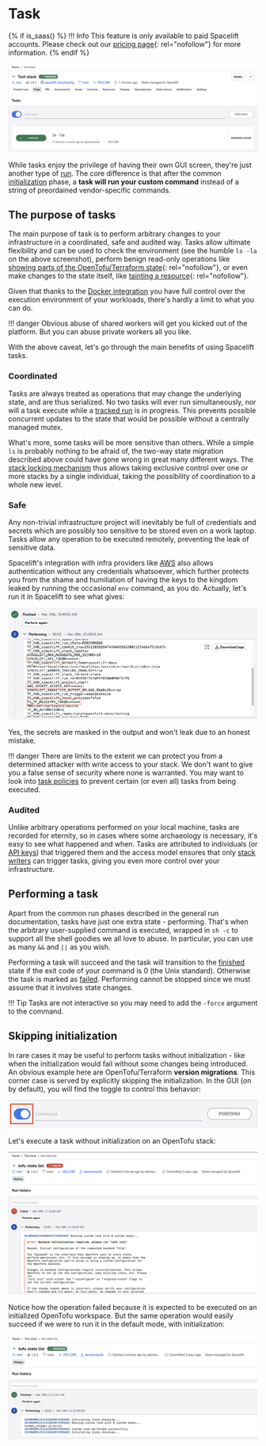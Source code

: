 # Task

{% if is_saas() %}
!!! Info
    This feature is only available to paid Spacelift accounts. Please check out our [pricing page](https://spacelift.io/pricing){: rel="nofollow"} for more information.
{% endif %}

![](../../assets/screenshots/run/tasks-list.png)

While tasks enjoy the privilege of having their own GUI screen, they're just another type of [run](./README.md). The core difference is that after the common [initialization](./README.md#initializing) phase, a **task will run your custom command** instead of a string of preordained vendor-specific commands.

## The purpose of tasks

The main purpose of task is to perform arbitrary changes to your infrastructure in a coordinated, safe and audited way. Tasks allow ultimate flexibility and can be used to check the environment (see the humble `ls -la` on the above screenshot), perform benign read-only operations like [showing parts of the OpenTofu/Terraform state](https://opentofu.org/docs/cli/commands/state/show/){: rel="nofollow"}, or even make changes to the state itself, like [tainting a resource](https://opentofu.org/docs/cli/commands/taint/){: rel="nofollow"}.

Given that thanks to the [Docker integration](../../integrations/docker.md) you have full control over the execution environment of your workloads, there's hardly a limit to what you can do.

!!! danger
    Obvious abuse of shared workers will get you kicked out of the platform. But you can abuse private workers all you like.

With the above caveat, let's go through the main benefits of using Spacelift tasks.

### Coordinated

Tasks are always treated as operations that may change the underlying state, and are thus serialized. No two tasks will ever run simultaneously, nor will a task execute while a [tracked run](tracked.md) is in progress. This prevents possible concurrent updates to the state that would be possible without a centrally managed mutex.

What's more, some tasks will be more sensitive than others. While a simple `ls` is probably nothing to be afraid of, the two-way state migration described above could have gone wrong in great many different ways. The [stack locking mechanism](../stack/stack-locking.md) thus allows taking exclusive control over one or more stacks by a single individual, taking the possibility of coordination to a whole new level.

### Safe

Any non-trivial infrastructure project will inevitably be full of credentials and secrets which are possibly too sensitive to be stored even on a work laptop. Tasks allow any operation to be executed remotely, preventing the leak of sensitive data.

Spacelift's integration with infra providers like [AWS](../../integrations/cloud-providers/aws.md) also allows authentication without any credentials whatsoever, which further protects you from the shame and humiliation of having the keys to the kingdom leaked by running the occasional `env` command, as you do. Actually, let's run it in Spacelift to see what gives:

![](../../assets/screenshots/run/stack-secrets-masked.png)

Yes, the secrets are masked in the output and won't leak due to an honest mistake.

!!! danger
    There are limits to the extent we can protect you from a determined attacker with write access to your stack. We don't want to give you a false sense of security where none is warranted. You may want to look into [task policies](../policy/task-run-policy.md) to prevent certain (or even all) tasks from being executed.

### Audited

Unlike arbitrary operations performed on your local machine, tasks are recorded for eternity, so in cases where some archaeology is necessary, it's easy to see what happened and when. Tasks are attributed to individuals (or [API keys](../../integrations/api.md#spacelift-api-key-token)) that triggered them and the access model ensures that only [stack writers](../policy/stack-access-policy.md#readers-and-writers) can trigger tasks, giving you even more control over your infrastructure.

## Performing a task

Apart from the common run phases described in the general run documentation, tasks have just one extra state - performing. That's when the arbitrary user-supplied command is executed, wrapped in `sh -c` to support all the shell goodies we all love to abuse. In particular, you can use as many `&&` and `||` as you wish.

Performing a task will succeed and the task will transition to the [finished](./README.md#finished) state if the exit code of your command is 0 (the Unix standard). Otherwise the task is marked as [failed](./README.md#failed). Performing cannot be stopped since we must assume that it involves state changes.

!!! Tip
    Tasks are not interactive so you may need to add the `-force` argument to the command.

## Skipping initialization

In rare cases it may be useful to perform tasks without initialization - like when the initialization would fail without some changes being introduced. An obvious example here are OpenTofu/Terraform **version migrations**. This corner case is served by explicitly skipping the initialization. In the GUI (on by default), you will find the toggle to control this behavior:

![](<../../assets/screenshots/run/task-init-toggle.png>)

Let's execute a task without initialization on an OpenTofu stack:

![](<../../assets/screenshots/run/failed-task-without-init.png>)

Notice how the operation failed because it is expected to be executed on an initialized OpenTofu workspace. But the same operation would easily succeed if we were to run it in the default mode, with initialization:

![](<../../assets/screenshots/run/finished-task-with-init.png>)
